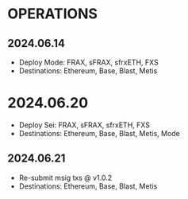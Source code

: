 # OPERATIONS
## 2024.06.14
- Deploy Mode: FRAX, sFRAX, sfrxETH, FXS
- Destinations: Ethereum, Base, Blast, Metis

# 2024.06.20
- Deploy Sei: FRAX, sFRAX, sfrxETH, FXS
- Destinations: Ethereum, Base, Blast, Metis, Mode

## 2024.06.21
- Re-submit msig txs @ v1.0.2
- Destinations: Ethereum, Base, Blast, Metis